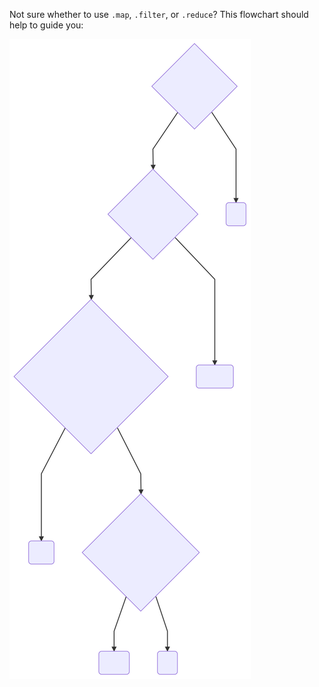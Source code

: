 Not sure whether to use `.map`, `.filter`, or `.reduce`? This flowchart should
help to guide you:

![flowchart](/images/map-reduce-filter-flowchart.svg)
